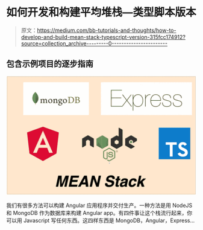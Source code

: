 # 如何开发和构建平均堆栈—类型脚本版本

> 原文：<https://medium.com/bb-tutorials-and-thoughts/how-to-develop-and-build-mean-stack-typescript-version-315fcc174912?source=collection_archive---------0----------------------->

## 包含示例项目的逐步指南

![](img/ec44b92fd1cc158bc71daaaeb923cec2.png)

我们有很多方法可以构建 Angular 应用程序并交付生产。一种方法是用 NodeJS 和 MongoDB 作为数据库来构建 Angular app。有四件事让这个栈流行起来，你可以用 Javascript 写任何东西。这四样东西是 MongoDB，Angular，Express…
